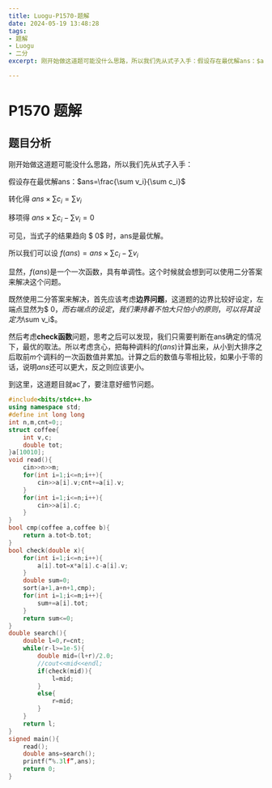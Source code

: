 ```yaml
---
title: Luogu-P1570-题解
date: 2024-05-19 13:48:28
tags: 
- 题解
- Luogu
- 二分
excerpt: 刚开始做这道题可能没什么思路，所以我们先从式子入手：假设存在最优解ans：$ans=\frac{\sum v_i}{\sum c_i}$转化得 $ans\times\sum c_i=\sum v_i$移项得 $ans\times \sum c_i-\sum v_i=0$可见，当式子的结果趋向 $ 0$ 时，ans是最优解。所以我们可以设 $f(ans)=ans\times\sum c_i-\sum v_i$

---
```

# P1570 题解

## 题目分析

刚开始做这道题可能没什么思路，所以我们先从式子入手：

假设存在最优解ans：$ans=\frac{\sum v_i}{\sum c_i}$

转化得 $ans\times\sum c_i=\sum v_i$

移项得 $ans\times \sum c_i-\sum v_i=0$

可见，当式子的结果趋向 $ 0$ 时，ans是最优解。

所以我们可以设 $f(ans)=ans\times\sum c_i-\sum v_i$

显然，$f(ans)$是一个一次函数，具有单调性。这个时候就会想到可以使用二分答案来解决这个问题。

既然使用二分答案来解决，首先应该考虑**边界问题**，这道题的边界比较好设定，左端点显然为$ 0$，而右端点的设定，我们秉持着不怕大只怕小的原则，可以将其设定为$\sum v_i$。

然后考虑**check函数**问题，思考之后可以发现，我们只需要判断在ans确定的情况下，最优的取法。所以考虑贪心，把每种调料的$f(ans)$计算出来，从小到大排序之后取前$m$个调料的一次函数值并累加。计算之后的数值与零相比较，如果小于零的话，说明$ans$还可以更大，反之则应该更小。

到这里，这道题目就ac了，要注意好细节问题。

```cpp
#include<bits/stdc++.h>
using namespace std;
#define int long long 
int n,m,cnt=0;;
struct coffee{
    int v,c;
    double tot;
}a[10010];
void read(){
    cin>>n>>m;
    for(int i=1;i<=n;i++){
        cin>>a[i].v;cnt+=a[i].v;
    }
    for(int i=1;i<=n;i++){
        cin>>a[i].c;
    }
}
bool cmp(coffee a,coffee b){
    return a.tot<b.tot;
}
bool check(double x){
    for(int i=1;i<=n;i++){
        a[i].tot=x*a[i].c-a[i].v;
    }
    double sum=0;
    sort(a+1,a+n+1,cmp);
    for(int i=1;i<=m;i++){
        sum+=a[i].tot;
    }
    return sum<=0;
}
double search(){
    double l=0,r=cnt;
    while(r-l>=1e-5){
        double mid=(l+r)/2.0;
        //cout<<mid<<endl;
        if(check(mid)){
            l=mid;
        }
        else{
            r=mid;
        }
    }
    return l;
}
signed main(){
    read();
    double ans=search();
    printf(“%.3lf”,ans);
    return 0;
}
```
